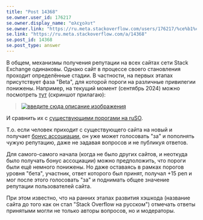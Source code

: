 ```yaml
---
title: "Post 14368"
se.owner.user_id: 176217
se.owner.display_name: "αλεχολυτ"
se.owner.link: "https://ru.meta.stackoverflow.com/users/176217/%ce%b1%ce%bb%ce%b5%cf%87%ce%bf%ce%bb%cf%85%cf%84"
se.link: "https://ru.meta.stackoverflow.com/a/14368"
se.post_id: 14368
se.post_type: answer
---
```

<p>В общем, механизмы получения репутации на всех сайтах сети Stack Exchange одинаковы. Однако сайт в процессе своего становления проходит определённые стадии. В частности, на первых этапах присутствует фаза &quot;Beta&quot;, для которой пороги на различные привилегии понижены. Например, на текущий момент (сентябрь 2024) можно посмотреть <a href="https://langdev.stackexchange.com/help/privileges">тут</a> (скриншот прилагаю):</p>
<blockquote>
<p><a href="https://i.sstatic.net/rGWgYakZ.png" rel="nofollow noreferrer"><img src="https://i.sstatic.net/rGWgYakZ.png" alt="введите сюда описание изображения" /></a></p>
</blockquote>
<p>И сравнить их с <a href="https://ru.stackoverflow.com/help/privileges">существующими порогами на ruSO</a>.</p>
<p>Т.о. если человек приходит с существующего сайта на новый и получает <a href="https://stackoverflow.blog/2010/05/19/new-automatic-account-association/">бонус ассоциации</a>, он уже может голосовать &quot;за&quot; и пополнять чужую репутацию, даже не задавая вопросов и не публикуя ответов.</p>
<p>Для самого-самого начала (когда не было других сайтов, и неоткуда было получать бонус ассоциации) можно предположить, что пороги были ещё немного понижены. Но даже оставаясь в рамках порогов уровня &quot;бета&quot;, участник, ответ которого был принят, получал +15 реп и мог после этого голосовать &quot;за&quot; и поднимать общее значение репутации пользователей сайта.</p>
<p>При этом известно, что на ранних этапах развития хэшкода (название сайта до того как он стал &quot;Stack Overflow на русском&quot;) отмечать ответы принятыми могли не только авторы вопросов, но и модераторы.</p>
